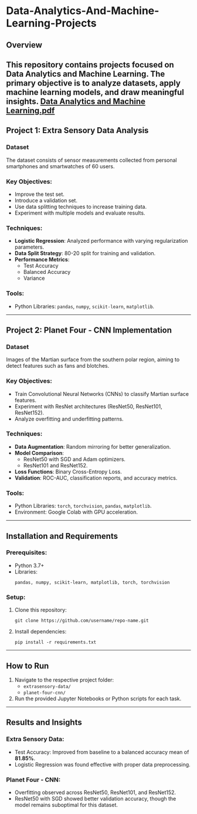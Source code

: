 # Data-Analytics-And-Machine-Learning-Projects
## Overview

This repository contains projects focused on **Data Analytics and Machine Learning**. The primary objective is to analyze datasets, apply machine learning models, and draw meaningful insights.
[Data Analytics and Machine Learning.pdf](https://github.com/user-attachments/files/18559740/Data.Analytics.and.Machine.Learning.pdf)
---
## Project 1: Extra Sensory Data Analysis

### Dataset
The dataset consists of sensor measurements collected from personal smartphones and smartwatches of 60 users.

### Key Objectives:
- Improve the test set.
- Introduce a validation set.
- Use data splitting techniques to increase training data.
- Experiment with multiple models and evaluate results.

### Techniques:
- **Logistic Regression**: Analyzed performance with varying regularization parameters.
- **Data Split Strategy**: 80-20 split for training and validation.
- **Performance Metrics**: 
  - Test Accuracy
  - Balanced Accuracy
  - Variance

### Tools:
- Python Libraries: `pandas`, `numpy`, `scikit-learn`, `matplotlib`.

---

## Project 2: Planet Four - CNN Implementation

### Dataset
Images of the Martian surface from the southern polar region, aiming to detect features such as fans and blotches.

### Key Objectives:
- Train Convolutional Neural Networks (CNNs) to classify Martian surface features.
- Experiment with ResNet architectures (ResNet50, ResNet101, ResNet152).
- Analyze overfitting and underfitting patterns.

### Techniques:
- **Data Augmentation**: Random mirroring for better generalization.
- **Model Comparison**: 
  - ResNet50 with SGD and Adam optimizers.
  - ResNet101 and ResNet152.
- **Loss Functions**: Binary Cross-Entropy Loss.
- **Validation**: ROC-AUC, classification reports, and accuracy metrics.

### Tools:
- Python Libraries: `torch`, `torchvision`, `pandas`, `matplotlib`.
- Environment: Google Colab with GPU acceleration.

---

## Installation and Requirements

### Prerequisites:
- Python 3.7+
- Libraries:
  ```
  pandas, numpy, scikit-learn, matplotlib, torch, torchvision
  ```

### Setup:
1. Clone this repository:
   ```
   git clone https://github.com/username/repo-name.git
   ```
2. Install dependencies:
   ```
   pip install -r requirements.txt
   ```

---

## How to Run

1. Navigate to the respective project folder:
   - `extrasensory-data/`
   - `planet-four-cnn/`
2. Run the provided Jupyter Notebooks or Python scripts for each task.

---

## Results and Insights

### Extra Sensory Data:
- Test Accuracy: Improved from baseline to a balanced accuracy mean of **81.85%**.
- Logistic Regression was found effective with proper data preprocessing.

### Planet Four - CNN:
- Overfitting observed across ResNet50, ResNet101, and ResNet152.
- ResNet50 with SGD showed better validation accuracy, though the model remains suboptimal for this dataset.

